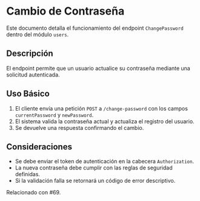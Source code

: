 # Cambio de Contraseña

Este documento detalla el funcionamiento del endpoint `ChangePassword` dentro del módulo `users`.

## Descripción
El endpoint permite que un usuario actualice su contraseña mediante una solicitud autenticada.

## Uso Básico
1. El cliente envía una petición `POST` a `/change-password` con los campos `currentPassword` y `newPassword`.
2. El sistema valida la contraseña actual y actualiza el registro del usuario.
3. Se devuelve una respuesta confirmando el cambio.

## Consideraciones
- Se debe enviar el token de autenticación en la cabecera `Authorization`.
- La nueva contraseña debe cumplir con las reglas de seguridad definidas.
- Si la validación falla se retornará un código de error descriptivo.

Relacionado con #69.
